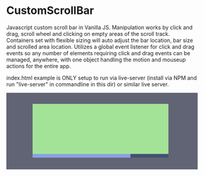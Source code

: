 # CustomScrollBar
Javascript custom scroll bar in Vanilla JS. Manipulation works by click and drag, scroll wheel and clicking on empty areas of the scroll track. Containers set with flexible sizing will auto adjust the bar location, bar size and scrolled area location. Utilizes a global event listener for click and drag events so any number of elements requiring click and drag events can be managed, anywhere, with one object handling the motion and mouseup actions for the entire app.

index.html example is ONLY setup to run via live-server (install via NPM and run "live-server" in commandline in this dir) or similar live server. 

<p align="center">
  <img src="https://github.com/McZazz/CustomScrollBar/blob/main/github_readme_img_01.png"></img>
</p>
